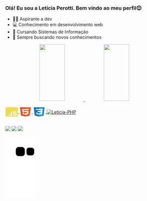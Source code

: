 ### Olá! Eu sou a Letícia Perotti. Bem vindo ao meu perfil😊

- 👩‍💻 Aspirante a dev
- 💻 Conhecimento em desenvolvimento web
- 📘 Cursando Sistemas de Informação
- 🤩 Sempre buscando novos conhecimentos



<div align="center">
  <a href="https://github.com/leticia-perotti">
  <img height="180em" width="40%" src="https://github-readme-stats.vercel.app/api?username=leticia-perotti&show_icons=true&theme=dracula&include_all_commits=true&count_private=true"/>
  <img height="180em" width="40%" src="https://github-readme-stats.vercel.app/api/top-langs/?username=leticia-perotti&layout=compact&langs_count=7&theme=dracula"/>
</div>
  
  <div style="display: inline_block"><br>
  <img align="center" alt="Leticia-Js" height="30" width="40" src="https://raw.githubusercontent.com/devicons/devicon/master/icons/javascript/javascript-plain.svg">
  <img align="center" alt="Leticia-HTML" height="30" width="40" src="https://raw.githubusercontent.com/devicons/devicon/master/icons/html5/html5-original.svg">
  <img align="center" alt="Leticia-CSS" height="30" width="40" src="https://raw.githubusercontent.com/devicons/devicon/master/icons/css3/css3-original.svg">
  <img align="center" alt="Leticia-PHP" height="30" width="40" src="https://www.php.net/images/logos/new-php-logo.svg">
</div>
  
  ##
 
<div> 
  <a href="https://instagram.com/leticia_perotti" target="_blank"><img src="https://img.shields.io/badge/-Instagram-%23E4405F?style=for-the-badge&logo=instagram&logoColor=white" target="_blank"></a>
  <a href = "mailto:leticiadanieleperotti@gmail.com"><img src="https://img.shields.io/badge/-Gmail-%23333?style=for-the-badge&logo=gmail&logoColor=white" target="_blank"></a>
  <a href="https://www.linkedin.com/in/leticia-daniele-perotti/" target="_blank"><img src="https://img.shields.io/badge/-LinkedIn-%230077B5?style=for-the-badge&logo=linkedin&logoColor=white" target="_blank"></a> 
 
  ![Snake animation](https://github.com/rafaballerini/rafaballerini/blob/output/github-contribution-grid-snake.svg)
 
</div>
